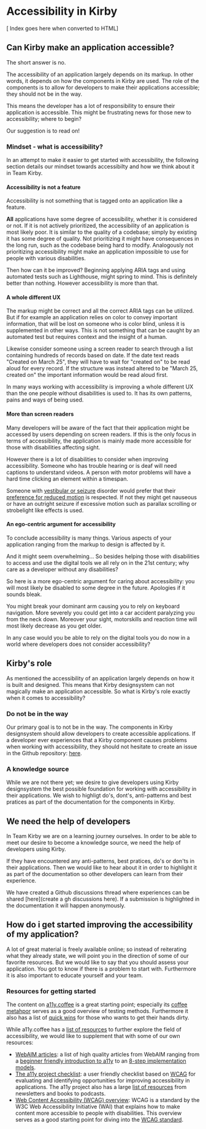 # Accessibility in Kirby

[ Index goes here when converted to HTML]

## Can Kirby make an application accessible?

The short answer is no.

The accessibility of an application largely depends on its markup. In other words, it depends on how the components in Kirby are used. The role of the components is to allow for developers to make their applications accessible; they should not be in the way.

This means the developer has a lot of responsibility to ensure their application is accessible. This might be frustrating news for those new to accessibility; where to begin?

Our suggestion is to read on!

### Mindset - what is accessibility?

In an attempt to make it easier to get started with accessibility, the following section details our mindset towards accessibilty and how we think about it in Team Kirby.

#### Accessibility is not a feature

Accessibility is not something that is tagged onto an application like a feature.

**All** applications have some degree of accessibility, whether it is considered or not. If it is not actively prioritized, the accessibility of an application is most likely poor. It is similar to the quality of a codebase; simply by existing it has some degree of quality. Not prioritizing it might have consequences in the long run, such as the codebase being hard to modify. Analogously not prioritizing accessibility might make an application impossible to use for people with various disabilities.

Then how can it be improved? Beginning applying ARIA tags and using automated tests such as Lighthouse, might spring to mind. This is definitely better than nothing. However accessibility is more than that.

#### A whole different UX

The markup might be correct and all the correct ARIA tags can be utilized. But if for example an application relies on color to convey important information, that will be lost on someone who is color blind, unless it is supplemented in other ways. This is not something that can be caught by an automated test but requires context and the insight of a human.

Likewise consider someone using a screen reader to search through a list containing hundreds of records based on date. If the date text reads "Created on March 25", they will have to wait for "created on" to be read aloud for every record. If the structure was instead altered to be "March 25, created on" the important information would be read aloud first.

In many ways working with accessibility is improving a whole different UX than the one people without disabilities is used to. It has its own patterns, pains and ways of being used.

#### More than screen readers

Many developers will be aware of the fact that their application might be accessed by users depending on screen readers. If this is the only focus in terms of accessibility, the application is mainly made more accessible for those with disabilities affecting sight.

However there is a lot of disabilities to consider when improving accessibility. Someone who has trouble hearing or is deaf will need captions to understand videos. A person with motor problems will have a hard time clicking an element within a timespan.

Someone with [vestibular or seizure](https://webaim.org/articles/seizure/) disorder would prefer that their [preference for reduced motion](https://web.dev/prefers-reduced-motion/) is respected. If not they might get nauseous or have an outright seizure if excessive motion such as parallax scrolling or strobelight like effects is used.

#### An ego-centric argument for accessibility

To conclude accessibility is many things. Various aspects of your application ranging from the markup to design is affected by it.

And it might seem overwhelming... So besides helping those with disabilities to access and use the digital tools we all rely on in the 21st century; why care as a developer without any disabilities?

So here is a more ego-centric argument for caring about accessibility: you will most likely be disabled to some degree in the future. Apologies if it sounds bleak.

You might break your dominant arm causing you to rely on keyboard navigation. More severely you could get into a car accident paralyzing you from the neck down. Moreover your sight, motorskills and reaction time will most likely decrease as you get older.

In any case would you be able to rely on the digital tools you do now in a world where developers does not consider accessibility?

## Kirby's role

As mentioned the accessibility of an application largely depends on how it is built and designed. This means that Kirby designsystem can not magically make an application accessible. So what is Kirby's role exactly when it comes to accessibility?

### Do not be in the way

Our primary goal is to not be in the way. The components in Kirby designsystem should allow developers to create accessible applications. If a developer ever experiences that a Kirby component causes problems when working with accessibility, they should not hesitate to create an issue in the Github repository: [here](https://github.com/kirbydesign/designsystem/issues/new/choose).

### A knowledge source

While we are not there yet; we desire to give developers using Kirby designsystem the best possible foundation for working with accessibility in their applications. We wish to highligt do's, dont's, anti-patterns and best pratices as part of the documentation for the components in Kirby.

## We need the help of developers

In Team Kirby we are on a learning journey ourselves. In order to be able to meet our desire to become a knowledge source, we need the help of developers using Kirby.

If they have encountered any anti-patterns, best pratices, do's or don'ts in their applications. Then we would like to hear about it in order to highlight it as part of the documentation so other developers can learn from their experience.

We have created a Github discussions thread where experiences can be shared [here](create a gh discussions here). If a submission is highlighted in the documentation it will happen anonymously.

## How do i get started improving the accessibility of my application?

A lot of great material is freely available online; so instead of reiterating what they already state, we will point you in the direction of some of our favorite resources. But we would like to say that you should assess your application. You got to know if there is a problem to start with. Furthermore it is also important to educate yourself and your team.

### Resources for getting started

The content on [a11y.coffee](https://a11y.coffee) is a great starting point; especially its [coffee metahpor](https://a11y.coffee/a11y-testing-making-coffee/) serves as a good overview of testing methods. Furthermore it also has a list of [quick wins](https://a11y.coffee/quick-wins/) for those who wants to get their hands dirty.

While a11y.coffee has a [list of resources](https://a11y.coffee/dig-in/) to further explore the field of accessibility, we would like to supplement that with some of our own resources:

- [WebAIM articles](https://webaim.org/articles/): a list of high quality articles from WebAIM ranging from a [beginner friendly introduction to a11y](https://webaim.org/intro/) to an [8-step implementation models](https://webaim.org/articles/implementation/).
- [The a11y project checklist](https://www.a11yproject.com/checklist/): a user friendly checklist based on [WCAG](https://www.w3.org/WAI/standards-guidelines/wcag/) for evaluating and identifying opportunities for improving accessibility in applications. The a11y project also has a large [list of resources](https://www.a11yproject.com/resources/) from newsletters and books to podcasts.
- [Web Content Accessibility (WCAG) overview](https://www.w3.org/WAI/standards-guidelines/wcag/): WCAG is a standard by the W3C Web Accessibility Initiative (WAI) that explains how to make content more accessible to people with disabilities. This overview serves as a good starting point for diving into the [WCAG standard](https://www.w3.org/TR/WCAG21/).
